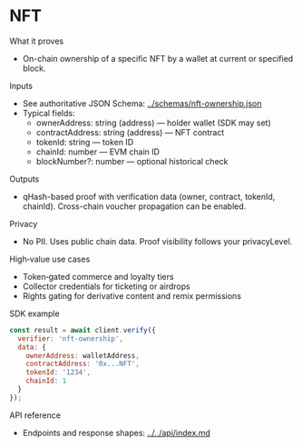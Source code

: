 # NFT

What it proves
- On-chain ownership of a specific NFT by a wallet at current or specified block.

Inputs
- See authoritative JSON Schema: [../schemas/nft-ownership.json](../schemas/nft-ownership.json)
- Typical fields:
  - ownerAddress: string (address) — holder wallet (SDK may set)
  - contractAddress: string (address) — NFT contract
  - tokenId: string — token ID
  - chainId: number — EVM chain ID
  - blockNumber?: number — optional historical check

Outputs
- qHash-based proof with verification data (owner, contract, tokenId, chainId). Cross-chain voucher propagation can be enabled.

Privacy
- No PII. Uses public chain data. Proof visibility follows your privacyLevel.

High‑value use cases
- Token‑gated commerce and loyalty tiers
- Collector credentials for ticketing or airdrops
- Rights gating for derivative content and remix permissions

SDK example
```javascript
const result = await client.verify({
  verifier: 'nft-ownership',
  data: {
    ownerAddress: walletAddress,
    contractAddress: '0x...NFT',
    tokenId: '1234',
    chainId: 1
  }
});
```

API reference
- Endpoints and response shapes: [../../api/index.md](../../api/index.md)
